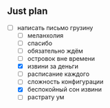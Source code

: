 ## Just plan
- [ ] написать письмо грузину
	- [ ] меланхолия
	- [ ] спасибо
	- [ ] обязательно ждём
	- [ ] островок вне времени
	- [x] извини за деньги
	- [ ] расписание каждого
	- [ ] сложность конфигурации
	- [x] беспокойный сон извини
	- [ ] растрату ум

